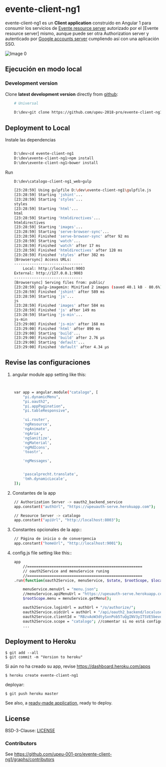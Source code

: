 # evente-client-ng1

evente-client-ng1 es un **Client application** construido en Angular 1 para consumir los servicios de [Evente resource server](https://github.com/upeu-2018-pro/evente-serve) autorizado por el [Evente resource server] mismo, aunque puede ser otra Authorization server y autenticado por [Google accounts server](https://accounts.google.com) cumpliendo así con una aplicación SSO.



![Image 0](https://github.com/upeu-2018-pro/evente-client-ng1/blob/master/doc/e3-client_app_catalogo_web.png)



## Ejecución en modo local 

### Development version


Clone **latest development version** directly from [github]:

```sh
    # Universal
    
    D:\dev>git clone https://github.com/upeu-2018-pro/evente-client-ng1.git
```

## Deployment to Local

Instale las dependencias
```sh
    
	D:\dev>cd evente-client-ng1
	D:\dev\evente-client-ng1>npm install
	D:\dev\evente-client-ng1>bower install
```

Run
```sh
	D:\dev\catalogo-client-ng1_web>gulp

	[23:28:59] Using gulpfile D:\dev\evente-client-ng1\gulpfile.js
	[23:28:59] Starting 'jshint'...
	[23:28:59] Starting 'styles'...
	styles
	[23:28:59] Starting 'html'...
	html
	[23:28:59] Starting 'htmldirectives'...
	htmldirectives
	[23:28:59] Starting 'images'...
	[23:28:59] Starting 'serve-browser-sync'...
	[23:28:59] Finished 'serve-browser-sync' after 92 ms
	[23:28:59] Starting 'watch'...
	[23:28:59] Finished 'watch' after 17 ms
	[23:28:59] Finished 'htmldirectives' after 128 ms
	[23:28:59] Finished 'styles' after 382 ms
	[Browsersync] Access URLs:
	-------------------------------
		Local: http://localhost:9003
	External: http://127.0.0.1:9003
	-------------------------------
	[Browsersync] Serving files from: public/
	[23:28:59] gulp-imagemin: Minified 2 images (saved 40.1 kB - 80.6%)
	[23:28:59] Finished 'jshint' after 589 ms
	[23:28:59] Starting 'js'...
	js
	[23:28:59] Finished 'images' after 584 ms
	[23:28:59] Finished 'js' after 149 ms
	[23:28:59] Starting 'js-min'...
	js-min
	[23:29:00] Finished 'js-min' after 168 ms
	[23:29:00] Finished 'html' after 890 ms
	[23:29:00] Starting 'build'...
	[23:29:00] Finished 'build' after 2.76 μs
	[23:29:00] Starting 'default'...
	[23:29:00] Finished 'default' after 4.34 μs
```


## Revise las configuraciones

1. angular module app setting like this:

```sh


	var app = angular.module("catalogo", [
	    "pi.dynamicMenu",
	    "pi.oauth2",
	    "pi.appPagination",
	    "pi.tableResponsive",

	    'ui.router',
	    'ngResource',
	    'ngAnimate',
	    'ngAria',
	    'ngSanitize',
	    'ngMaterial',
	    'ngMdIcons',
	    'toastr',

	    'ngMessages',


	    'pascalprecht.translate',
	    'tmh.dynamicLocale',
	]);
```
2. Constantes de la app
```sh
	// Authorization Server -> oauth2_backend_service
	app.constant("authUrl", "https://upeuauth-serve.herokuapp.com"); 

	// Resource Server -> catalogo
	app.constant("apiUrl", "http://localhost:8003"); 
```
3. Constantes opcionales de la app::
```sh
	// Página de inicio o de convergencia
	app.constant("homeUrl", "http://localhost:9001"); 

```


4. config.js file setting like this::
```sh
	app
		//====================================================
		// oauth2Service and menuService runing
		//====================================================
	.run(function(oauth2Service, menuService, $state, $rootScope, $location, authUrl, $window, userService) {

	    menuService.menuUrl = "menu.json";
	    //menuService.apiMenuUrl = "https://upeuauth-serve.herokuapp.com/api/oauth2_backend/usermenu/";
	    $rootScope.menu = menuService.getMenu();

	    oauth2Service.loginUrl = authUrl + "/o/authorize/";
	    oauth2Service.oidcUrl = authUrl + "/api/oauth2_backend/localuserinfo/";
	    oauth2Service.clientId = "RBzvAoW3dtySxnPob5TuQgINV3yITSVE5bevdosI"; // actualice su client_id
	    oauth2Service.scope = "catalogo"; //comentar si no está configurado
	    ...
```

## Deployment to Heroku

    $ git add --all
    $ git commit -m "Version to heroku"

Si aún no ha creado su app, revise https://dashboard.heroku.com/apps

    $ heroku create evente-client-ng1

deployar:

    $ git push heroku master


See also, a [ready-made application](https://github.com/heroku/node-js-getting-started), ready to deploy.


## License

BSD-3-Clause: [LICENSE](https://github.com/upeu-001-pro/evente-client-ng1/blob/master/LICENSE)


### Contributors


See https://github.com/upeu-001-pro/evente-client-ng1/graphs/contributors

[github]: https://github.com/upeu-001-pro/evente-client-ng1



